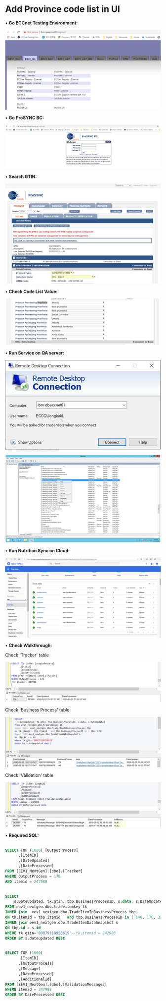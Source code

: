 # Add Province code list in UI

• **Go ECCnet Testing Environment:**

![repo1](https://github.com/JongkukJayLee/ProdCertTasks/blob/master/images/image1.jpg)

• **Go ProSYNC BC:**

![repo1](https://github.com/JongkukJayLee/ProdCertTasks/blob/master/images/image2.jpg)

• **Search GTIN:**

![repo1](https://github.com/JongkukJayLee/ProdCertTasks/blob/master/images/image3.jpg)

• **Check Code List Value:**

![repo1](https://github.com/JongkukJayLee/ProdCertTasks/blob/master/images/image4.jpg)

• **Run Service on QA server:**

![repo1](https://github.com/JongkukJayLee/ProdCertTasks/blob/master/images/image5.jpg)

![repo1](https://github.com/JongkukJayLee/ProdCertTasks/blob/master/images/image6.jpg)


• **Run Nutrition Sync on Cloud:**

![repo1](https://github.com/JongkukJayLee/ProdCertTasks/blob/master/images/image7.jpg)

• **Check Walkthrough:**

Check 'Tracker' table

![repo1](https://github.com/JongkukJayLee/ProdCertTasks/blob/master/images/image11.jpg)

Check 'Business Process' table

![repo1](https://github.com/JongkukJayLee/ProdCertTasks/blob/master/images/image9.jpg)

Check 'Validation' table

![repo1](https://github.com/JongkukJayLee/ProdCertTasks/blob/master/images/image12.jpg)


• **Required SQL:**


```sql

SELECT TOP (1000) [OutputProcess]
      ,[ItemID]
      ,[DateUpdated]
      ,[DateProcessed]
FROM [EEV1_NextGen].[dbo].[Tracker] 
WHERE OutputProcess = 176
AND itemid = 247988

```

```sql

SELECT 
	s.DateUpdated, tk.gtin, tbp.BusinessProcessID, s.data, s.DateUpdated
FROM eev1_nextgen.dbo.tradeitemkey tk 
INNER join  eev1_nextgen.dbo.TradeItemInBusinessProcess tbp 
ON tk.itemid = tbp.itemid   and tbp.BusinessProcessID in ( 146, 176, 32)
INNER join eev1_nextgen.dbo.TradeItemDataSnapshot s 
ON tbp.id = s.id
WHERE tk.gtin='00079118958619'--tk.itemid = 247988
ORDER BY s.dateupdated DESC 

```

```sql

SELECT TOP (1000) 
       [ItemID]
      ,[OutputProcess]
      ,[Message]
      ,[DateProcessed]
      ,[AdditionalId]
FROM [EEV1_NextGen].[dbo].[ValidationMessages] 
WHERE itemid = 247988  
ORDER BY DateProcessed DESC 
```
